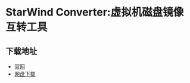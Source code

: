 # StarWind Converter:虚拟机磁盘镜像互转工具
## 下载地址
- [官网](https://www.starwindsoftware.com/starwind-v2v-converter)
- [网盘下载](https://pzjpzjpzj.lanzoum.com/iqqOd327a0cf)